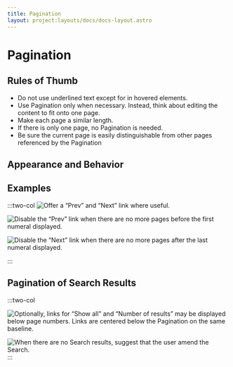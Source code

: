```yaml
---
title: Pagination
layout: project:layouts/docs/docs-layout.astro
---
```


# Pagination

## Rules of Thumb

- Do not use underlined text except for in hovered elements.
- Use Pagination only when necessary. Instead, think about editing the content to fit onto one page.
- Make each page a similar length.
- If there is only one page, no Pagination is needed.
- Be sure the current page is easily distinguishable from other pages referenced by the Pagination

## Appearance and Behavior

## Examples

:::two-col
![Offer a “Prev” and “Next” link where useful.](/img/components/pagination-1.png)

![Disable the “Prev” link when there are no more pages before the first numeral displayed.](/img/components/pagination-2.png)

![Disable the “Next” link when there are no more pages after the last numeral displayed.](/img/components/pagination-3.png)

:::

## Pagination of Search Results

:::two-col

![Optionally, links for “Show all” and “Number of results” may be displayed below page numbers. Links are centered below the Pagination on the same baseline.](/img/components/pagination-4.png)

![When there are no Search results, suggest that the user amend the Search.](/img/components/pagination-5.png)
:::

